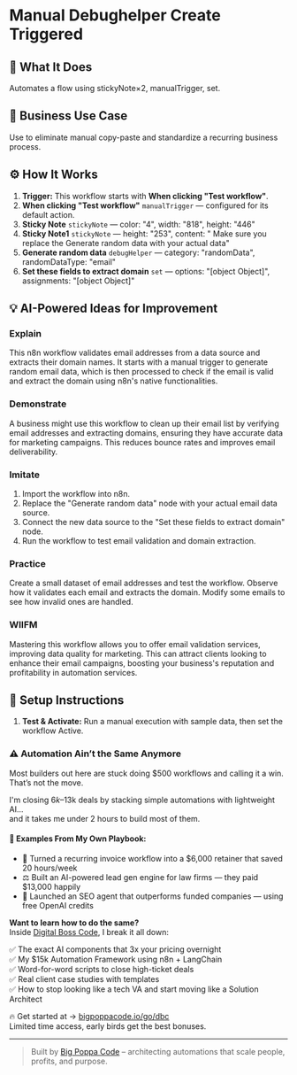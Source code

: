 # Manual Debughelper Create Triggered
  ## 🚀 What It Does
  Automates a flow using stickyNote×2, manualTrigger, set.
  
  ## 💼 Business Use Case
  Use to eliminate manual copy-paste and standardize a recurring business process.
  
  ## ⚙️ How It Works
  1. **Trigger:** This workflow starts with **When clicking "Test workflow"**.
  2. **When clicking "Test workflow"** `manualTrigger` — configured for its default action.
3. **Sticky Note** `stickyNote` — color: "4", width: "818", height: "446"
4. **Sticky Note1** `stickyNote` — height: "253", content: "
Make sure you replace the Generate random data with your actual data"
5. **Generate random data** `debugHelper` — category: "randomData", randomDataType: "email"
6. **Set these fields to extract domain** `set` — options: "[object Object]", assignments: "[object Object]"
  
  ## 💡 AI-Powered Ideas for Improvement
  ### Explain
This n8n workflow validates email addresses from a data source and extracts their domain names. It starts with a manual trigger to generate random email data, which is then processed to check if the email is valid and extract the domain using n8n's native functionalities.

### Demonstrate
A business might use this workflow to clean up their email list by verifying email addresses and extracting domains, ensuring they have accurate data for marketing campaigns. This reduces bounce rates and improves email deliverability.

### Imitate
1. Import the workflow into n8n.
2. Replace the "Generate random data" node with your actual email data source.
3. Connect the new data source to the "Set these fields to extract domain" node.
4. Run the workflow to test email validation and domain extraction.

### Practice
Create a small dataset of email addresses and test the workflow. Observe how it validates each email and extracts the domain. Modify some emails to see how invalid ones are handled.

### WIIFM
Mastering this workflow allows you to offer email validation services, improving data quality for marketing. This can attract clients looking to enhance their email campaigns, boosting your business's reputation and profitability in automation services.
  
  ## 🔧 Setup Instructions
  1. **Test & Activate:** Run a manual execution with sample data, then set the workflow Active.
  
### ⚠️ Automation Ain’t the Same Anymore

Most builders out here are stuck doing $500 workflows and calling it a win.  
That’s not the move.  

I'm closing $6k–$13k deals by stacking simple automations with lightweight AI...  
and it takes me under 2 hours to build most of them.

#### 🧠 Examples From My Own Playbook:
- 🔁 Turned a recurring invoice workflow into a $6,000 retainer that saved 20 hours/week  
- ⚖️ Built an AI-powered lead gen engine for law firms — they paid $13,000 happily  
- 🚀 Launched an SEO agent that outperforms funded companies — using free OpenAI credits  

**Want to learn how to do the same?**  
Inside [Digital Boss Code](https://bigpoppacode.io/go/dbc), I break it all down:

✅ The exact AI components that 3x your pricing overnight  
✅ My $15k Automation Framework using n8n + LangChain  
✅ Word-for-word scripts to close high-ticket deals  
✅ Real client case studies with templates  
✅ How to stop looking like a tech VA and start moving like a Solution Architect  

🔥 Get started at → [bigpoppacode.io/go/dbc](https://bigpoppacode.io/go/dbc)  
Limited time access, early birds get the best bonuses.

---
> Built by [Big Poppa Code](https://bigpoppacode.io) – architecting automations that scale people, profits, and purpose.
  